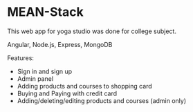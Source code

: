 # MEAN-Stack
This web app for yoga studio was done for college subject. 
 
Angular, Node.js, Express, MongoDB
 
Features:
- Sign in and sign up
- Admin panel 
- Adding products and courses to shopping card
- Buying and Paying with credit card
- Adding/deleting/editing products and courses (admin only)
